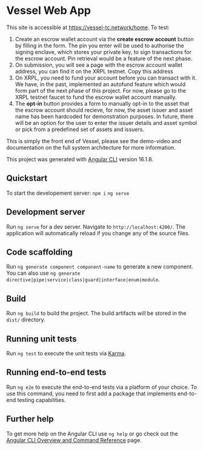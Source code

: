 # Vessel Web App

This site is accessible at https://vessel-tc.network/home. To test:
1. Create an escrow wallet account via the **create escrow account** button by filling in the form. The pin you enter will be used to authorise the signing enclave, which stores your private key, to sign transactions for the escrow account. Pin retrieval would be a feature of the next phase.
2. On submission, you will see a page with the escrow account wallet address, you can find it on the XRPL testnet. Copy this address
3. On XRPL, you need to fund your account before you can transact with it. We have, in the past, implemented an autofund feature which would form part of the next phase of this project. For now, please go to the XRPL testnet faucet to fund the escrow wallet account manually.
4. The **opt-in** button provides a form to manually opt-in to the asset that the escrow account should recieve, for now, the asset issuer and asset name has been hardcoded for demonstration purposes. In future, there will be an option for the user to enter the issuer details and asset symbol or pick from a predefined set of assets and issuers.

This is simply the front end of Vessel, please see the demo-video and documentation on the full system architecture for more information.

This project was generated with [Angular CLI](https://github.com/angular/angular-cli) version 16.1.8.

## Quickstart

To start the developement server:
`npm i`
`ng serve`

## Development server

Run `ng serve` for a dev server. Navigate to `http://localhost:4200/`. The application will automatically reload if you change any of the source files.

## Code scaffolding

Run `ng generate component component-name` to generate a new component. You can also use `ng generate directive|pipe|service|class|guard|interface|enum|module`.

## Build

Run `ng build` to build the project. The build artifacts will be stored in the `dist/` directory.

## Running unit tests

Run `ng test` to execute the unit tests via [Karma](https://karma-runner.github.io).

## Running end-to-end tests

Run `ng e2e` to execute the end-to-end tests via a platform of your choice. To use this command, you need to first add a package that implements end-to-end testing capabilities.

## Further help

To get more help on the Angular CLI use `ng help` or go check out the [Angular CLI Overview and Command Reference](https://angular.io/cli) page.
